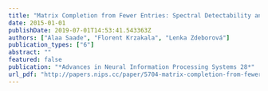 ```yaml
---
title: "Matrix Completion from Fewer Entries: Spectral Detectability and Rank Estimation"
date: 2015-01-01
publishDate: 2019-07-01T14:53:41.543363Z
authors: ["Alaa Saade", "Florent Krzakala", "Lenka Zdeborová"]
publication_types: ["6"]
abstract: ""
featured: false
publication: "*Advances in Neural Information Processing Systems 28*"
url_pdf: "http://papers.nips.cc/paper/5704-matrix-completion-from-fewer-entries-spectral-detectability-and-rank-estimation.pdf"
---
```


